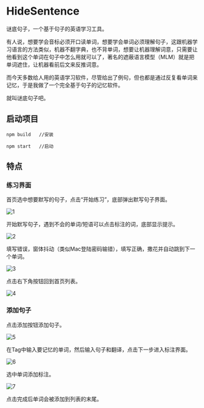 # HideSentence

谜底句子，一个基于句子的英语学习工具。

有人说，想要学会音标必须开口读单词，想要学会单词必须理解句子，这跟机器学习语言的方法类似，机器不翻字典，也不背单词，想要让机器理解词意，只需要让他看到这个单词在句子中怎么用就可以了，著名的遮蔽语言模型（MLM）就是把单词遮住，让机器看前后文来反推词意。

而今天多数给人用的英语学习软件，尽管给出了例句，但也都是通过反复看单词来记忆，于是我做了一个完全基于句子的记忆软件。

就叫谜底句子吧。

## 启动项目

```
npm build	//安装

npm start	//启动
```



## 特点

### 练习界面

首页选中想要默写的句子，点击“开始练习”，底部弹出默写句子界面。

![1](../GIFS/1.GIF)

开始默写句子，遇到不会的单词/短语可以点击标注的词，底部显示提示。

![2](../GIFS/2.GIF)

填写错误，窗体抖动（类似Mac登陆密码输错），填写正确，撒花并自动跳到下一个单词。

![3](../GIFS/3.GIF)

点击右下角按钮回到首页列表。

![4](../GIFS/4.GIF)

### 添加句子

点击添加按钮添加句子。

![5](../GIFS/5.GIF)

在Tag中输入要记忆的单词，然后输入句子和翻译，点击下一步进入标注界面。

![6](../GIFS/6.GIF)

选中单词添加标注。

![7](../GIFS/7.GIF)

点击完成后单词会被添加到列表的末尾。
